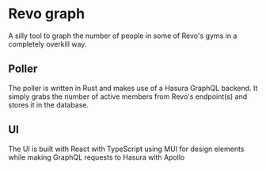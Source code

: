 # Revo graph

A silly tool to graph the number of people in some of Revo's gyms in a completely overkill way.

## Poller

The poller is written in Rust and makes use of a Hasura GraphQL backend. It simply grabs the number of active members from Revo's endpoint(s) and stores it in the database.

## UI

The UI is built with React with TypeScript using MUI for design elements while making GraphQL requests to Hasura with Apollo